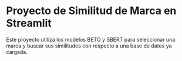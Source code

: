 # Proyecto de Similitud de Marca en Streamlit

Este proyecto utiliza los modelos BETO y SBERT para seleccionar una marca y buscar sus similitudes con respecto a una base de datos ya cargada.
